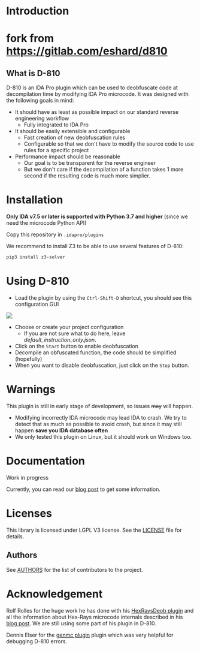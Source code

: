 # Introduction
# fork from https://gitlab.com/eshard/d810

## What is D-810

D-810 is an IDA Pro plugin which can be used to deobfuscate code at decompilation time by modifying IDA Pro microcode.
It was designed with the following goals in mind:

* It should have as least as possible impact on our standard reverse engineering workflow
    * Fully integrated to IDA Pro
* It should be easily extensible and configurable
    * Fast creation of new deobfuscation rules
    * Configurable so that we don't have to modify the source code to use rules for a specific project
* Performance impact should be reasonable
    * Our goal is to be transparent for the reverse engineer 
    * But we don't care if  the decompilation of a function takes 1 more second if the resulting code is much more simplier.


# Installation

**Only IDA v7.5 or later is supported with Python 3.7 and higher** (since we need the microcode Python API) 

Copy this repository in `.idapro/plugins`

We recommend to install Z3 to be able to use several features of D-810:
```bash
pip3 install z3-solver 
```

# Using D-810

* Load the plugin by using the `Ctrl-Shift-D` shortcut, you should see this configuration GUI

![](d810/docs/source/images/gui_plugin_configuration.png)

* Choose or create your project configuration
  * If you are not sure what to do here, leave *default_instruction_only.json*. 
* Click on the `Start` button to enable deobfuscation
* Decompile an obfuscated function, the code should be simplified (hopefully)
* When you want to disable deobfuscation, just click on the `Stop` button.

# Warnings

This plugin is still in early stage of development, so issues ~~may~~ will happen.

 * Modifying incorrectly IDA microcode may lead IDA to crash. We try to detect that as much as possible to avoid crash, but since it may still happen **save you IDA database often**
 * We only tested this plugin on Linux, but it should work on Windows too.

# Documentation

Work in progress

Currently, you can read our [blog post](https://eshard.com/posts/) to get some  information.


# Licenses

This library is licensed under LGPL V3 license. See the [LICENSE](LICENSE) file for details.

## Authors

See [AUTHORS](AUTHORS.md) for the list of contributors to the project.

# Acknowledgement

Rolf Rolles for the huge work he has done with his [HexRaysDeob plugin](https://github.com/RolfRolles/HexRaysDeob) and all the information about Hex-Rays microcode internals described in his [blog post](https://www.hex-rays.com/blog/hex-rays-microcode-api-vs-obfuscating-compiler/). We are still using some part of his plugin in D-810.

Dennis Elser for the [genmc plugin](https://github.com/patois/genmc) plugin which was very helpful for debugging D-810 errors.

